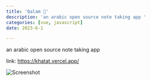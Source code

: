 ```yaml
---
title: 'Qalam 📝'
description: 'an arabic open source note taking app '
categories: [vue, javascript]
date: 2023-6-1

---
```

an arabic open source note taking app 


link: <https://khatat.vercel.app/>


![Screenshot](/images/khatat.png)

